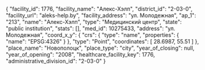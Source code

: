 {
    "facility_id": 1776,
    "facility_name": "Алекс-Хэлп",
    "district_id": "2-03-0",
    "facility_url": "aleks-help.by",
    "facility_address": "ул. Молодежная",
    "ap_1": "213",
    "name": "Алекс-Хэлп",
    "type": "Медицинский центр",
    "state": "public institution",
    "stats": [],
    "med_id": 10275433,
    "address": "ул. Молодежная",
    "coord_x_y": {
        "crs": {
            "type": "name",
            "properties": {
                "name": "EPSG:4326"
            }
        },
        "type": "Point",
        "coordinates": [
            28.6987,
            55.51
        ]
    },
    "place_name": "Новополоцк",
    "place_type": "city",
    "year_of_closing": null,
    "year_of_opening": "2008",
    "healthcare_facility_key": 1776,
    "administrative_division_id": "2-03-0"
}